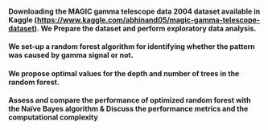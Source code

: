 #### Downloading the MAGIC gamma telescope data 2004 dataset available in Kaggle (https://www.kaggle.com/abhinand05/magic-gamma-telescope-dataset). We Prepare the dataset and perform exploratory data analysis. 

#### We set-up a random forest algorithm for identifying whether the pattern was caused by gamma signal or not. 

#### We propose optimal values for the depth and number of trees in the random forest. 

#### Assess and compare the performance of optimized random forest with the Naïve Bayes algorithm & Discuss the performance metrics and the computational complexity